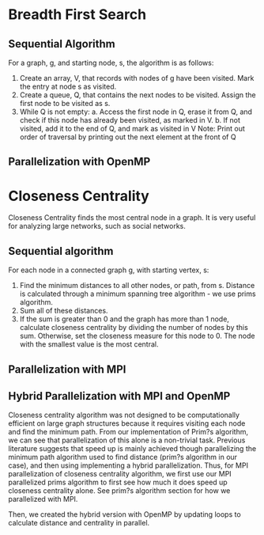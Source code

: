 # Breadth First Search

## Sequential Algorithm
For a graph, g, and starting node, s, the algorithm is as follows:
1.	Create an array, V, that records with nodes of g have been visited. Mark the entry at node s as visited.
2.	Create a queue, Q, that contains the next nodes to be visited. Assign the first node to be visited as s.
3.	While Q is not empty:
a.	Access the first node in Q, erase it from Q, and  check if this node has already been visited, as marked in V.
b.	If not visited, add it to the end of Q, and mark as visited in V
Note: Print out order of traversal by printing out the next element at the front of Q

## Parallelization with OpenMP 


# Closeness Centrality

Closeness Centrality finds the most central node in a graph. It is very useful for analyzing large networks, such as social networks. 

## Sequential algorithm
For each node in a connected graph g, with starting vertex, s:
1.	Find the minimum distances to all other nodes, or path, from s. Distance is calculated through a minimum spanning tree algorithm - we use prims algorithm. 
2.	Sum all of these distances. 
3. 	If the sum is greater than 0 and the graph has more than 1 node, calculate closeness centrality by dividing the number of nodes by this sum. Otherwise, set the closeness measure for this node to 0. 
The node with the smallest value is the most central.

## Parallelization with MPI

## Hybrid Parallelization with MPI and OpenMP
Closeness centrality algorithm was not designed to be computationally efficient on large graph structures because it requires visiting each node and find the minimum path. From our implementation of Prim?s algorithm, we can see that parallelization of this alone is a non-trivial task. Previous literature suggests that speed up is mainly achieved though parallelizing the minimum path algorithm used to find distance (prim?s algorithm in our case), and then using implementing a hybrid parallelization. Thus, for MPI parallelization of closeness centrality algorithm, we first use our MPI parallelized prims algorithm to first see how much it does speed up closeness centrality alone. See prim?s algorithm section for how we parallelized with MPI.


Then, we created the hybrid version with OpenMP by updating loops to calculate distance and centrality in parallel.